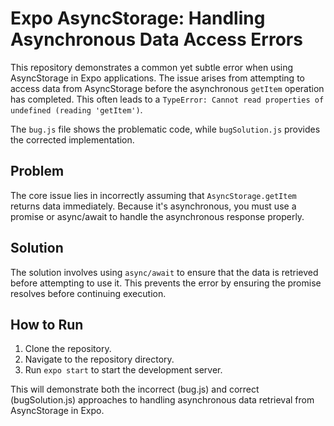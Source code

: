 # Expo AsyncStorage: Handling Asynchronous Data Access Errors

This repository demonstrates a common yet subtle error when using AsyncStorage in Expo applications.  The issue arises from attempting to access data from AsyncStorage before the asynchronous `getItem` operation has completed. This often leads to a `TypeError: Cannot read properties of undefined (reading 'getItem')`.

The `bug.js` file shows the problematic code, while `bugSolution.js` provides the corrected implementation.

## Problem

The core issue lies in incorrectly assuming that `AsyncStorage.getItem` returns data immediately.  Because it's asynchronous, you must use a promise or async/await to handle the asynchronous response properly.

## Solution

The solution involves using `async/await` to ensure that the data is retrieved before attempting to use it.  This prevents the error by ensuring the promise resolves before continuing execution.

## How to Run

1.  Clone the repository.
2.  Navigate to the repository directory.
3.  Run `expo start` to start the development server.

This will demonstrate both the incorrect (bug.js) and correct (bugSolution.js) approaches to handling asynchronous data retrieval from AsyncStorage in Expo.